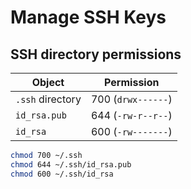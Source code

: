 # Manage SSH Keys

## SSH directory permissions

Object | Permission
-------|-----------
`.ssh` directory | 700 (`drwx------`)
`id_rsa.pub` | 644 (`-rw-r--r--`)
`id_rsa` | 600 (`-rw-------`)

```bash
chmod 700 ~/.ssh
chmod 644 ~/.ssh/id_rsa.pub
chmod 600 ~/.ssh/id_rsa
```
